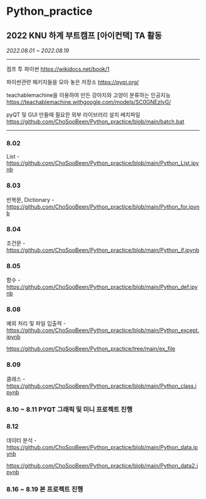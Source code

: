 # Python_practice
## 2022 KNU 하계 부트캠프 [아이컨택] TA 활동
*2022.08.01 ~ 2022.08.19*

-----


점프 투 파이썬 https://wikidocs.net/book/1

파이썬관련 패키지들을 모아 놓은 저장소 https://pypi.org/

teachablemachine을 이용하여 만든 강아지와 고양이 분류하는 인공지능 https://teachablemachine.withgoogle.com/models/SC0GNEzIvG/

pyQT 및 GUI 만들때 필요한 외부 라이브러리 설치 배치파일 https://github.com/ChoSooBeen/Python_practice/blob/main/batch.bat

----
### 8.02
List - https://github.com/ChoSooBeen/Python_practice/blob/main/Python_List.ipynb

### 8.03
반복문, Dictionary - https://github.com/ChoSooBeen/Python_practice/blob/main/Python_for.ipynb

### 8.04
조건문 - https://github.com/ChoSooBeen/Python_practice/blob/main/Python_if.ipynb

### 8.05
함수 - https://github.com/ChoSooBeen/Python_practice/blob/main/Python_def.ipynb

### 8.08
예외 처리 및 파일 입출력 - https://github.com/ChoSooBeen/Python_practice/blob/main/Python_except.ipynb

https://github.com/ChoSooBeen/Python_practice/tree/main/ex_file

### 8.09
클래스 - https://github.com/ChoSooBeen/Python_practice/blob/main/Python_class.ipynb

### 8.10 ~ 8.11 PYQT 그래픽 및 미니 프로젝트 진행

### 8.12
데이터 분석 - https://github.com/ChoSooBeen/Python_practice/blob/main/Python_data.ipynb

https://github.com/ChoSooBeen/Python_practice/blob/main/Python_data2.ipynb

### 8.16 ~ 8.19 본 프로젝트 진행
